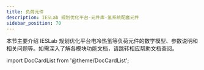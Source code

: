 ```yaml
---
title: 负荷元件
description: IESLab 规划优化平台-元件库-氢系统配套元件
sidebar_position: 70
---
```



本节主要介绍 IESLab 规划优化平台电冷热氢等负荷元件的数学模型、参数说明和相关问题等。如需深入了解各模块功能文档，请跳转相应帮助文档查阅。


import DocCardList from '@theme/DocCardList';

<DocCardList />
